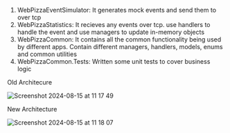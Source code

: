 1. WebPizzaEventSimulator: It generates mock events and send them to over tcp
2. WebPizzaStatistics: It recieves any events over tcp. use handlers to handle the event and use managers to update in-memory objects
3. WebPizzaCommon: It contains all the common functionality being used by different apps. Contain different managers, handlers, models, enums and common utilities
4. WebPizzaCommon.Tests: Written some unit tests to cover business logic

Old Architecure

![Screenshot 2024-08-15 at 11 17 49](https://github.com/user-attachments/assets/eb7fb1b2-6b54-40cb-a01a-6d8d5ae471b1)

New Architecture

![Screenshot 2024-08-15 at 11 18 07](https://github.com/user-attachments/assets/a0193a76-5c7a-4208-84de-ba42993e61ef)
